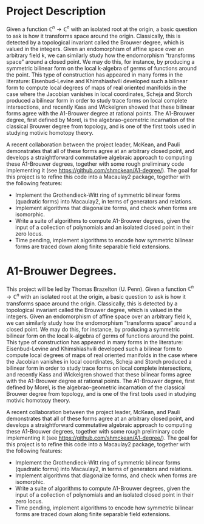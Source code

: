 # Project Description

Given a function $\mathbb C^n \to \mathbb C^n$ with an isolated root at the origin, a basic question to ask is how it transforms space around the origin. Classically, this is detected by a topological invariant called the Brouwer degree, which is valued in the integers. Given an endomorphism of affine space over an arbitrary field k, we can similarly study how the endomorphism “transforms space” around a closed point. We may do this, for instance, by producing a symmetric bilinear form on the local k-algebra of germs of functions around the point. This type of construction has appeared in many forms in the literature: Eisenbud-Levine and Khimshiashvili developed such a bilinear form to compute local degrees of maps of real oriented manifolds in the case where the Jacobian vanishes in local coordinates, Scheja and Storch produced a bilinear form in order to study trace forms on local complete intersections, and recently Kass and Wickelgren showed that these bilinear forms agree with the A1-Brouwer degree at rational points. The A1-Brouwer degree, first defined by Morel, is the algebrao-geometric incarnation of the classical Brouwer degree from topology, and is one of the first tools used in studying motivic homotopy theory.

A recent collaboration between the project leader, McKean, and Pauli demonstrates that all of these forms agree at an arbitrary closed point, and develops a straightforward commutative algebraic approach to computing these A1-Brouwer degrees, together with some rough preliminary code implementing it (see https://github.com/shmckean/A1-degree/). The goal for this project is to refine this code into a Macaulay2 package, together with the following features:
- Implement the Grothendieck-Witt ring of symmetric bilinear forms (quadratic forms) into Macaulay2, in terms of generators and relations.
- Implement algorithms that diagonalize forms, and check when forms are isomorphic.
- Write a suite of algorithms to compute A1-Brouwer degrees, given the input of a collection of polynomials and an isolated closed point in their zero locus.
- Time pending, implement algorithms to encode how symmetric bilinear forms are traced down along finite separable field extensions.
 # A1-Brouwer Degrees.
This project will be led by Thomas Brazelton (U. Penn). Given a function $\mathbb C^n \to \mathbb C^n$ with an isolated root at the origin, a basic question to ask is how it transforms space around the origin. Classically, this is detected by a topological invariant called the Brouwer degree, which is valued in the integers. Given an endomorphism of affine space over an arbitrary field k, we can similarly study how the endomorphism “transforms space” around a closed point. We may do this, for instance, by producing a symmetric bilinear form on the local k-algebra of germs of functions around the point. This type of construction has appeared in many forms in the literature: Eisenbud-Levine and Khimshiashvili developed such a bilinear form to compute local degrees of maps of real oriented manifolds in the case where the Jacobian vanishes in local coordinates, Scheja and Storch produced a bilinear form in order to study trace forms on local complete intersections, and recently Kass and Wickelgren showed that these bilinear forms agree with the A1-Brouwer degree at rational points. The A1-Brouwer degree, first defined by Morel, is the algebrao-geometric incarnation of the classical Brouwer degree from topology, and is one of the first tools used in studying motivic homotopy theory.

A recent collaboration between the project leader, McKean, and Pauli demonstrates that all of these forms agree at an arbitrary closed point, and develops a straightforward commutative algebraic approach to computing these A1-Brouwer degrees, together with some rough preliminary code implementing it (see https://github.com/shmckean/A1-degree/). The goal for this project is to refine this code into a Macaulay2 package, together with the following features:
- Implement the Grothendieck-Witt ring of symmetric bilinear forms (quadratic forms) into Macaulay2, in terms of generators and relations.
- Implement algorithms that diagonalize forms, and check when forms are isomorphic.
- Write a suite of algorithms to compute A1-Brouwer degrees, given the input of a collection of polynomials and an isolated closed point in their zero locus.
- Time pending, implement algorithms to encode how symmetric bilinear forms are traced down along finite separable field extensions.
